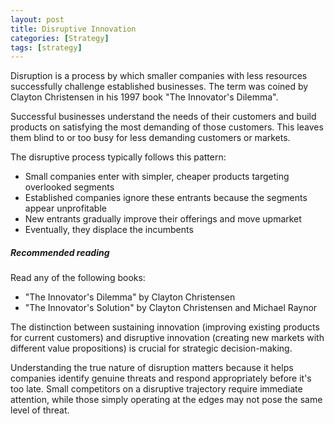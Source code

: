 ```yaml
---
layout: post
title: Disruptive Innovation
categories: [Strategy]
tags: [strategy]
---
```


Disruption is a process by which smaller companies with less resources successfully challenge established businesses. The term was coined by Clayton Christensen in his 1997 book "The Innovator's Dilemma".

Successful businesses understand the needs of their customers and build products on satisfying the most demanding of those customers. This leaves them blind to or too busy for less demanding customers or markets.

The disruptive process typically follows this pattern:

* Small companies enter with simpler, cheaper products targeting overlooked segments
* Established companies ignore these entrants because the segments appear unprofitable
* New entrants gradually improve their offerings and move upmarket
* Eventually, they displace the incumbents

##### Recommended reading
Read any of the following books:
* "The Innovator's Dilemma" by Clayton Christensen
* "The Innovator's Solution" by Clayton Christensen and Michael Raynor

The distinction between sustaining innovation (improving existing products for current customers) and disruptive innovation (creating new markets with different value propositions) is crucial for strategic decision-making.

Understanding the true nature of disruption matters because it helps companies identify genuine threats and respond appropriately before it's too late. Small competitors on a disruptive trajectory require immediate attention, while those simply operating at the edges may not pose the same level of threat.
